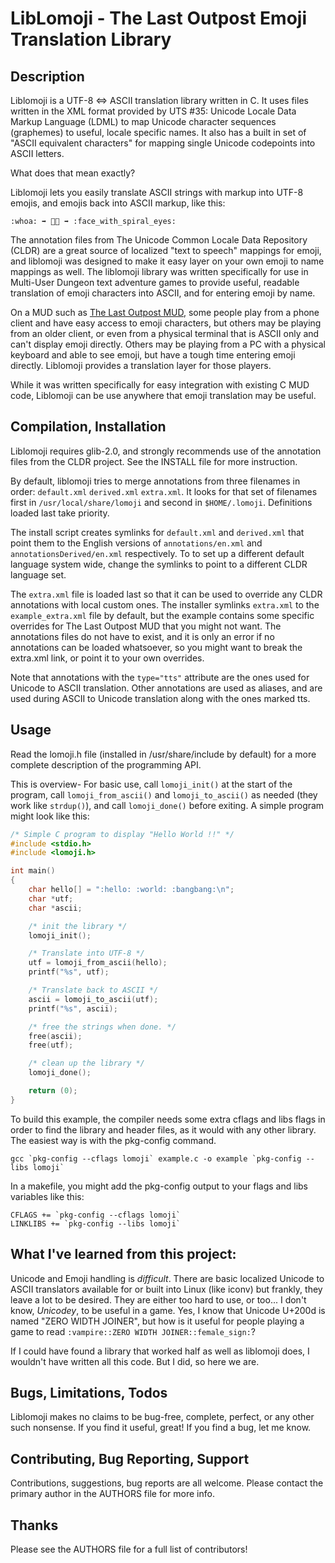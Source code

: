 # LibLomoji - The Last Outpost Emoji Translation Library

## Description

Liblomoji is a UTF-8 ⇔ ASCII translation library written in C.  It uses files
written in the XML format provided by UTS #35: Unicode Locale Data Markup
Language (LDML) to map Unicode character sequences (graphemes) to useful,
locale specific names.  It also has a built in set of "ASCII equivalent
characters" for mapping single Unicode codepoints into ASCII letters.

What does that mean exactly?  

Liblomoji lets you easily translate ASCII strings with markup into UTF-8
emojis, and emojis back into ASCII markup, like this:

`:whoa: ➡ 😵‍💫 ➡ :face_with_spiral_eyes:`

The annotation files from The Unicode Common Locale Data Repository (CLDR) are
a great source of localized "text to speech" mappings for emoji, and liblomoji
was designed to make it easy layer on your own emoji to name mappings as well.
The liblomoji library was written specifically for use in Multi-User Dungeon
text adventure games to provide useful, readable translation of emoji
characters into ASCII, and for entering emoji by name.

On a MUD such as [The Last Outpost MUD](https://www.last-outpost.com),
some people play from a phone client and have easy access to emoji characters,
but others may be playing from an older client, or even from a physical
terminal that is ASCII only and can't display emoji directly.  Others may be
playing from a PC with a physical keyboard and able to see emoji, but have a
tough time entering emoji directly.  Liblomoji provides a translation layer for
those players.

While it was written specifically for easy integration with existing C MUD
code, Liblomoji can be use anywhere that emoji translation may be useful.


## Compilation, Installation

Liblomoji requires glib-2.0, and strongly recommends use of the annotation
files from the CLDR project.  See the INSTALL file for more instruction.

By default, liblomoji tries to merge annotations from three filenames in order:
`default.xml` `derived.xml` `extra.xml`.  It looks for that set of filenames
first in `/usr/local/share/lomoji` and second in `$HOME/.lomoji`.  Definitions
loaded last take priority.

The install script creates symlinks for `default.xml` and `derived.xml` that
point them to the English versions of `annotations/en.xml` and
`annotationsDerived/en.xml` respectively.  To to set up a different default
language system wide, change the symlinks to point to a different CLDR language
set.  

The `extra.xml` file is loaded last so that it can be used to override any CLDR
annotations with local custom ones.  The installer symlinks `extra.xml` to the
`example_extra.xml` file by default, but the example contains some specific
overrides for The Last Outpost MUD that you might not want.  The annotations
files do not have to exist, and it is only an error if no annotations can be
loaded whatsoever, so you might want to break the extra.xml link, or point it
to your own overrides.

Note that annotations with the `type="tts"` attribute are the ones used for
Unicode to ASCII translation. Other annotations are used as aliases, and are
used during ASCII to Unicode translation along with the ones marked tts.


## Usage

Read the lomoji.h file (installed in /usr/share/include by default) for a more
complete description of the programming API.  

This is overview- For basic use, call `lomoji_init()` at the start of the
program, call `lomoji_from_ascii()` and `lomoji_to_ascii()` as needed (they
work like `strdup()`), and call `lomoji_done()` before exiting.  A simple
program might look like this:

```c
/* Simple C program to display "Hello World !!" */
#include <stdio.h>
#include <lomoji.h>

int main()
{
    char hello[] = ":hello: :world: :bangbang:\n";
    char *utf;
    char *ascii;

    /* init the library */
    lomoji_init();

    /* Translate into UTF-8 */
    utf = lomoji_from_ascii(hello);
    printf("%s", utf);

    /* Translate back to ASCII */
    ascii = lomoji_to_ascii(utf);
    printf("%s", ascii);

    /* free the strings when done. */
    free(ascii);
    free(utf);

    /* clean up the library */
    lomoji_done();

    return (0);
}
```

To build this example, the compiler needs some extra cflags and libs flags in
order to find the library and header files, as it would with any other library.
The easiest way is with the pkg-config command.

```
gcc `pkg-config --cflags lomoji` example.c -o example `pkg-config --libs lomoji`
```

In a makefile, you might add the pkg-config output to your flags and libs
variables like this:
```
CFLAGS += `pkg-config --cflags lomoji`
LINKLIBS += `pkg-config --libs lomoji`
```

## What I've learned from this project:

Unicode and Emoji handling is *difficult*.  There are basic localized Unicode
to ASCII translators available for or built into Linux (like iconv) but
frankly, they leave a lot to be desired.  They are either too hard to use, or
too... I don't know, *Unicodey*, to be useful in a game.  Yes, I know that
Unicode U+200d is named "ZERO WIDTH JOINER", but how is it useful for people
playing a game to read `:vampire::ZERO WIDTH JOINER::female_sign:`?  

If I could have found a library that worked half as well as liblomoji does, I
wouldn't have written all this code.  But I did, so here we are.


## Bugs, Limitations, Todos

Liblomoji makes no claims to be bug-free, complete, perfect, or any other such
nonsense.  If you find it useful, great!  If you find a bug, let me know.


## Contributing, Bug Reporting, Support

Contributions, suggestions, bug reports are all welcome.  Please contact the
primary author in the AUTHORS file for more info.


## Thanks

Please see the AUTHORS file for a full list of contributors!

